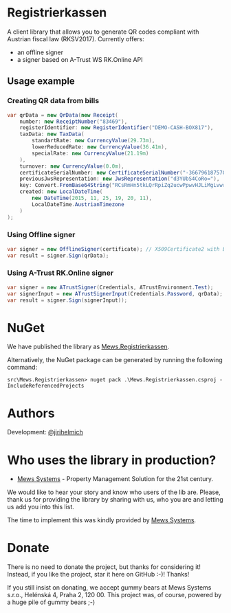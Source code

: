 # Registrierkassen

A client library that allows you to generate QR codes compliant with Austrian fiscal law (RKSV2017). Currently offers:
- an offline signer
- a signer based on A-Trust WS RK.Online API

## Usage example
### Creating QR data from bills
```csharp
var qrData = new QrData(new Receipt(
    number: new ReceiptNumber("83469"),
    registerIdentifier: new RegisterIdentifier("DEMO-CASH-BOX817"),
    taxData: new TaxData(
        standartRate: new CurrencyValue(29.73m),
        lowerReducedRate: new CurrencyValue(36.41m),
        specialRate: new CurrencyValue(21.19m)
    ),
    turnover: new CurrencyValue(0.0m), 
    certificateSerialNumber: new CertificateSerialNumber("-3667961875706356849"),
    previousJwsRepresentation: new JwsRepresentation("d3YUbS4CoRo="), 
    key: Convert.FromBase64String("RCsRmHn5tkLQrRpiZq2ucwPpwvHJLiMgLvwrwEImddI="),
    created: new LocalDateTime(
        new DateTime(2015, 11, 25, 19, 20, 11),
        LocalDateTime.AustrianTimezone
    )
);
```

### Using Offline signer
```csharp
var signer = new OfflineSigner(certificate); // X509Certificate2 with ECDSA PK
var result = signer.Sign(qrData);
```

### Using A-Trust RK.Online signer
```csharp
var signer = new ATrustSigner(Credentials, ATrustEnvironment.Test);
var signerInput = new ATrustSignerInput(Credentials.Password, qrData);
var result = signer.Sign(signerInput));
```

# NuGet

We have published the library as [Mews.Registrierkassen](https://www.nuget.org/packages/Mews.Registrierkassen/).

Alternatively, the NuGet package can be generated by running the following command:

```
src\Mews.Registrierkassen> nuget pack .\Mews.Registrierkassen.csproj -IncludeReferencedProjects
```

# Authors
Development: [@jirihelmich](https://github.com/jirihelmich)

# Who uses the library in production?
- [Mews Systems](https://mewssystems.com) - Property Management Solution for the 21st century.

We would like to hear your story and know who users of the lib are. Please, thank us for providing the library by sharing with us, who you are and letting us add you into this list.

The time to implement this was kindly provided by [Mews Systems](http://mewssystems.com).

# Donate
There is no need to donate the project, but thanks for considering it! Instead, if you like the project, star it here on GitHub :-)! Thanks!

If you still insist on donating, we accept gummy bears at Mews Systems s.r.o., Helénská 4, Praha 2, 120 00. This project was, of course, powered by a huge pile of gummy bears ;-)
